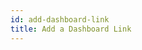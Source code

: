 ```yaml
---
id: add-dashboard-link
title: Add a Dashboard Link
---
```


<!--
You can use the [tourl](/docs/search/search-query-language/search-operators/tourl) operator to link values in a dashboard to any other dashboard where you have View permissions. You can also pass dynamic values to these dashboards and searches based on a table entry.

These in-query links provide convenient drill down capabilities for problem solving. For example, if you track user activity on your website in a dashboard, you can have a panel that provides summary statistics for each user, such as number of logins, as well as links to details that open searches or other dashboards with specific search and dashboard usage statistics.

The following dashboard is an example in-query links, shown in parallel columns.

![image4.png](/img/dashboards/user-activity-test.png)

The following animation, illustrates how you can drill down into the data by selecting an in-query link.

![drilldownExample.gif](/img/dashboards/drilldownExample.gif)

## Tabs
When your URL points to another Sumo Logic feature from your account, such as a Dashboard, Search, Traces, or Collection page, you'll have the option to open the link in another Sumo Logic tab or browser tab.

Right-click the link to view the tab-options menu:

![tab-menu](/img/dashboards/tab-menu.png)

If you don't see the menu it's not a supported link.

* The URL must be from the same host.
* The menu isn't available in full-screen mode.

## Linking a Dashboard to another Dashboard

Now that you've seen the advantage of in-query links, this section shows
how to use them to link one dashboard to another.

To create a link from one dashboard to another, we'll first get the link
we want to put on the other dashboard:

1. Open the dashboard you want to link to another dashboard and select the Share ![share-icon](/img/dashboards/share-icon.png) icon.
1. Select **Shareable URL**. You can toggle any of the options to share with filters, the timerange, and accessibility.
1. Select **Copy**. The button text changes to **Copied** when the link has been copied to the clipboard.   <br/>![Dashboard_Share_URL.png](/img/dashboards/Dashboard_Share_URL.png)
1. Now, go to the dashboard where you want the link to appear and click the **Show In Search** icon to edit the query of the desired panel. The following is an example query we'll edit for this task.      
    ```sql
    _sourceCategory=mycategory keyword
    | json "score", "orgId"
    | avg(score) as avg_score by orgId
    ```
1. Add a line to the end of your query using the [toURL](/docs/search/search-query-language/search-operators/tourl) operator. The following assigns the Dashboard URL to the name **Account Dashboard** and adds it to the field **org**.
    ```sql
    _sourceCategory=mycategory keyword
    | json "score", "orgId"
    | avg(score) as avg_score by orgId
    | tourl("https://service.sumologic.com/ui/dashboard.html?k=example", "Account Dashboard") as org
    ```

## Customize filters from a query

A Dashboard that is configured with filters can be provided with custom filter values through its URL.  

[Dashboard filters](/docs/dashboards-classic/edit-dashboards/use-filters-dashboards) are in the format: `filters=<filtername>*eq*<value>`. For example, if you have a filter on the field `_source` and that filter has a value of **CrowdStrike** your filter would be appended as:  
```sql
&filters=_source*eq*CrowdStrike
```  

The full dashboard URL and this filter would look like: `https://service.sumologic.com/ui/dashboard.html?k=abcdefghi&f=&t=r&filters=_source*eq*CrowdStrike`.

To apply a filter value through a query, use the [concat](/docs/search/search-query-language/search-operators/concat) operator to concatenate the custom value to the location in the URL where the filter value is located. Using the same query example from the previous section, we'll use the value of the **orgId** field as a filter value in the Dashboard URL.

```sql
_sourceCategory=mycategory keyword
| json "score", "orgId"
| avg(score) as avg_score by orgId
| tourl(concat("https://service.sumologic.com/ui/dashboard.html?k=abcdefghi&f=&t=r&filters=orgId*eq*", orgId), "Account Dashboard") as org
| fields orgid, avg_score, org
```

When the query runs the value from the field **orgId** will be concatenated (appended in this case) to the location of the filter value. For example, if the value of **orgId** was `999` the filter section of the URL would be `&filters=orgId*eq*999`.

## Linking a Dashboard to a Search

Probably more common than linking a Dashboard to a Dashboard is linking a Dashboard to a search. You can use the linked Dashboard as a list of possible searches to help you investigate further by providing dynamic values as links.

1. Build your search and include the dynamic value for your link, using both the [concat](/docs/search/search-query-language/search-operators/concat) and [urlencode](/docs/search/search-query-language/search-operators/urlencode) operators.

    For example, to build a query that gives login activity for a user:

    ```sql
    urlencode(concat(“_sourceCategory=login_events and ” , user)) as search_query
    ```

    :::note
    We dynamically added the user value to the search by adding the user field. 
    ::: 

1. Create a URL and pass the search query you created as the parameter in the URL string.

    ```sql
    | format ("https://{YourURL}/ui/#/search/@%d,%d@%s",querystarttime(),queryendtime(),search_query) as search_query_link
    ```    

    :::note
    This example uses the same time range as the main query, but you can do any other time range if needed. Also, you must replace `{YourURL} `with your URL.
    :::

1. Create a hyperlink with the appropriate description using the [toURL](/docs/search/search-query-language/search-operators/tourl) operator.  For example:
    ```sql
    | tourl(search_query_link , "Click Here") as search_query_link
    ```    
1. Add the search to the dashboard. The field **search_query_link** automatically converts to hyperlink in the dashboard. In our example dashboard, **Click Here** displays.

    ![Screen Shot 2019-08-15 at 8.27.00 PM.png](/img/dashboards/search-query-link.png)

    :::note
    You will not see the hyperlink in the Search Page, only in the dashboard page. 
    ::: 

## Amazon GuardDuty Dashboard Use Case

Threat data provided by the GuardDuty provides a lot of data into threats you are facing. With a linked dashboard, we can drill down into one particular threat to understand it better. 

For example, we can modify the default Amazon GuardDuty - Threat Details Benchmark dashboard of the GuardDuty app, making the threatName column a link to threatDetails.

![image1.png](/img/dashboards/amazon-guarddog.png)

Clicking on the threatDetails link gives us the raw guard duty event associated with that particular threatType and threatPurpose. This allows users to get more details about the particular threat, like which resource was affected by the threat:

* Name
* ID
* IP address
* Security permissions applied to the resource.

All this information can help your users investigate security incidents quickly and effectively. To create this link, add the following snippet to your to the existing GuardDuty panel query. Include the section at the end of your query:

```
| urlencode(concat("_sourceCategory={SumoGuardDutysourceCategoryName}
| json field=_raw \"id\", \"type\",\"severity\" ,\"title\",\"description\", \"accountId\", \"resource.resourceType\", \"region\" | toint(severity) as sev | parse field=type \"*:*/*\" as threatPurpose, targetResource, threatName | where threatName = \"", threatName ,"\" and threatPurpose=\"",threatPurpose ,"\"")) as query
|format("https://{yourSumoDashboardURL}/ui/index.html#section/search/@%d,%d@%s",queryStarttime(),queryendtime(),query) as url
| tourl(url, threatName) as threatName
| fields -query,url
```
-->
